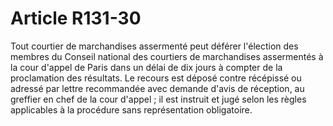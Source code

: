 # Article R131-30

Tout courtier de marchandises assermenté peut déférer l'élection des membres du Conseil national des courtiers de marchandises assermentés à la cour d'appel de Paris dans un délai de dix jours à compter de la proclamation des résultats. Le recours est déposé contre récépissé ou adressé par lettre recommandée avec demande d'avis de réception, au greffier en chef de la cour d'appel ; il est instruit et jugé selon les règles applicables à la procédure sans représentation obligatoire.